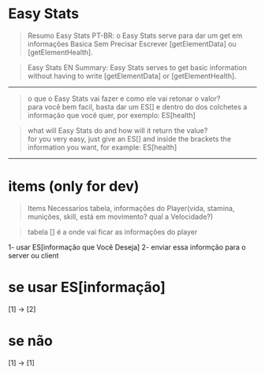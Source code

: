# Easy Stats


>Resumo Easy Stats PT-BR:
>o Easy Stats serve para dar um get em informações Basica Sem Precisar Escrever [getElementData] ou [getElementHealth].

>Easy Stats EN Summary:
>Easy Stats serves to get basic information without having to write [getElementData] or [getElementHealth].

--------------------------------------------------------------------------

>o que o Easy Stats vai fazer e como ele vai retonar o valor? <br>
>para você bem facil, basta dar um ES[] e dentro do dos colchetes a informação que você quer, por exemplo: ES[health]

>what will Easy Stats do and how will it return the value? <br>
>for you very easy, just give an ES[] and inside the brackets the information you want, for example: ES[health]

---------------------------------------------------------------------------

# items (only for dev)

>Items Necessarios
>tabela, informações do Player(vida, stamina, munições, skill, está em movimento? qual a Velocidade?)

>tabela []
>é a onde vai ficar as informações do player

1- usar ES[informação que Você Deseja]
2- enviar essa informção para o server ou client

# se usar ES[informação]

[1] -> [2]

# se não 

[1] -> [1]
